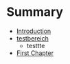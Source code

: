 # Summary

* [Introduction](README.md)
* [testbereich](testbereich.md)
   * testtte
* [First Chapter](chapter1.md)

